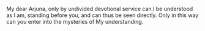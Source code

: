 My dear Arjuna, only by undivided devotional service can I be understood as I am, standing before you, and can thus be seen directly. Only in this way can you enter into the mysteries of My understanding.